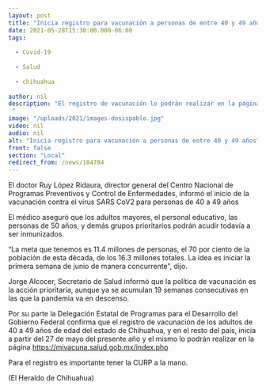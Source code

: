 ```yaml
---
layout: post
title: "Inicia registro para vacunación a personas de entre 40 y 49 años"
date: 2021-05-28T15:30:00.000-06:00
tags:
  
  - Covid-19
  
  - Salud
  
  - chihuahua
  
author: nil
description: "El registro de vacunación lo podrán realizar en la página https://mivacuna.salud.gob.mx/index.php "
image: "/uploads/2021/images-dosispablo.jpg"
video: nil
audio: nil
alt: "Inicia registro para vacunación a personas de entre 40 y 49 años"
front: false
section: "Local"
redirect_from: /news/184704
---
```


El doctor Ruy López Ridaura, director general del Centro Nacional de Programas Preventivos y Control de Enfermedades, informó el inicio de la vacunación contra el virus SARS CoV2 para personas de 40 a 49 años

El médico aseguró que los adultos mayores, el personal educativo, las personas de 50 años, y demás grupos prioritarios podrán acudir todavía a ser inmunizados.

“La meta que tenemos es 11.4 millones de personas, el 70 por ciento de la población de esta década, de los 16.3 millones totales. La idea es iniciar la primera semana de junio de manera concurrente”, dijo.

Jorge Alcocer, Secretario de Salud informó que la política de vacunación es la acción prioritaria, aunque ya se acumulan 19 semanas consecutivas en las que la pandemia va en descenso.

Por su parte la Delegación Estatal de Programas para el Desarrollo del Gobierno Federal confirma que el registro de vacunación de los adultos de 40 a 49 años de edad del estado de Chihuahua, y en el resto del país, inicia a partir del 27 de mayo del presente año y el mismo lo podrán realizar en la página https://mivacuna.salud.gob.mx/index.php

Para el registro es importante tener la CURP a la mano.

(El Heraldo de Chihuahua)